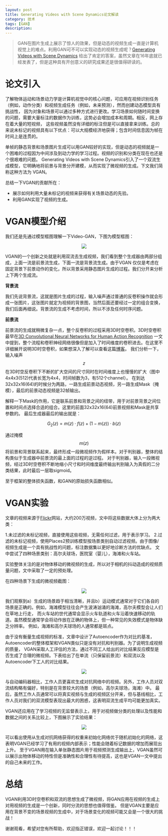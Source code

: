 ```yaml
---
layout: post
title: Generating Videos with Scene Dynamics论文解读
category: 技术
tags: [GAN]
description: 
---
```


> GAN在图片生成上展示了惊人的效果，但是动态的视频生成一直是计算机视觉上的难点。利用GAN可不可以实现动态的视频生成呢？[Generating Videos with Scene Dynamics](https://arxiv.org/pdf/1609.02612.pdf)
给出了肯定的答案，虽然文章在16年底就已经发表了，但是这种具有开创意义的研究成果还是很值得研读的。

# 论文引入 #

了解物体运动和场景动力学是计算机视觉中的核心问题，可应用在视频识别任务（例如，动作分类）和视频生成任务（例如，未来预测），然而创建动态模型具有挑战性，
因为对象和场景可以通过多种方式进行更改。学习场景如何随时间变换的问题，需要大量标注的数据作为训练，这势必会增加成本和周期。相反，网上存在着大量的短视频，
这些视频虽然没有详细的标注但是可以直接拿来训练。总的来说未标记的视频具有以下优点：可以大规模经济地获得；包含时间信息因为帧在时间上是连贯的。

单帧的静态背景和场景图片生成可以用GAN较好的实现，但是动态的视频就是一个困难的过程因为中间涉及到动力学的学习过程。视频的识别和分类在现在也还是个很艰难的问题。
Generating Videos with Scene Dynamics引入了一个双流生成模型，它明确地将前景与背景分开建模，从而实现了微视频的生成。下文我们简称这种方法为
VGAN。

总结一下VGAN的贡献所在：

- 展示如何利用大量未标记的视频来获得有关场景动态的先验。
- 利用GAN实现了视频的生成。

# VGAN模型介绍 #

我们还是先通过模型框图理解一下Video-GAN，下图为模型框图：

<p align="center">
    <img src="/assets/img/GAN/Video_GAN1.png">
</p>

VGAN的一个创新之处就是利用双流去生成视频，我们看到整个生成器由两部分组成，上面一流是前景流生成，下面一流是背景流生成。由于VGAN
仅仅是考虑在固定背景下前景动作的变化，所以背景采用静态图片生成的过程。我们分开来分析上下两个生成流。

**背景流**

我们先说背景流，这就是图片生成的过程，输入噪声通过普通的反卷积操作就会形成一张图片，这张图片就定为视频的背景图，当然后面还要经过一定的组合变换，
我们后面再细说。背景流的生成不考虑时间，所以不涉及任何时序问题。

**前景流**

前景流的生成就稍微复杂一点，整个反卷积的过程采用3D时空卷积。3D时空卷积最早在[3D Convolutional Neural Networks for Human Action Recognition](http://users.eecs.northwestern.edu/~mya671/mypapers/ICML10_Ji_Xu_Yang_Yu.pdf)
一文中提到，整个流程和卷积神经网络很像但是加入了时间维度的卷积进去。在这里不详细展开说明3D时空卷积，如果想深入了解可以查看这篇[博客](https://blog.csdn.net/zouxy09/article/details/9002508)。
我们分析一下，输入噪声$$z$$在3D时空反卷积下不断的扩大空间的尺寸同时在时间维度上也慢慢的扩大（图中4x4x3(512)代表长宽为4x4，时间帧数为3，有512个channel）。
在到达32x32x16(64)的时候分为两路，一路生成前景动态视频，另一路生成Mask（掩模），最后的前景动态视频是32帧输出。

解释一下Mask的作用，它是联系前景和背景之间的纽带，用于对前景背景之间位置和时间点选择合适的组合。这里的前面32x32x16(64)前景视频和Mask是共享参数的。
最后生成器最后的输出就是：

$$G_2(z) = m(z) \cdot f(z) + (1 - m(z)) \cdot b(z)$$

通过掩模$$m(z)$$将前景和背景联系起来，最终形成一段微视频作为假样本。对于判别器，整体的结构类似于生成器中前景流的最上面的过程的逆过程。
对于判别器，输入一段微视频，经过3D时空卷积不断地缩小尺寸和时间维度最终输出判别输入为真假的二分类结果，此时最后一层取sigmoid。

至于框架的整体损失函数，和GAN的原始损失函数相似。

# VGAN实验 #

文章的视频来源于[Flickr](https://www.flickr.com/)网站，大约200万视频，文中将这些数据大体上分为两大类：

1.未过滤的未标记视频，直接使用这些视频，无需任何过滤，用于表示学习。
2.过滤的未标记视频，使用Places2预训练模型按场景类别自动过滤视频。由于图像/视频生成是一个具有挑战性的问题，标注数据集以更好地诊断方法的优缺点。
文中尝试了四种场景类别：高尔夫球场，医院室（婴儿），海滩和火车站。

实验整体关注的是对物体移动的微视频的生成，所以对于相机的抖动造成的视频质量问题，文中采取了一定的预处理。

在四种场景下生成的微视频截图：

<p align="center">
    <img src="/assets/img/GAN/Video_GAN2.png">
</p>

我们观察到a）生成的场景趋于相当清晰，并且b）运动模式通常对于它们各自的场景是正确的。例如，海滩模型往往会产生波涛汹涌的海滩，高尔夫模型会让人们在草地上行走，
而火车站的世代通常会显示火车轨道和火车沿着快速移动的轨道。虽然模型通常学会将动作放在正确的物体上，但一种常见的失效模式是物体缺乏分辨率。
例如，海滩和高尔夫球场的人通常都是斑点。

由于没有衡量生成视频的标准，文章中设计了Autoencoder作为对比的基准，Autoencoder的整体框架和VGAN类似只是没有对抗和判别器。为了说明生成视频的质量，
VGAN采取人工评估的方法，通过不同工人给出的对比结果反应模型是否生成了合理的微视频。下表给出了在单流（只保留前景流）和双流以及Autoencoder下工人的对比结果。

<p align="center">
    <img src="/assets/img/GAN/Video_GAN3.png">
</p>

与自动编码器相比，工作人员更喜欢生成对抗网络中的视频。另外，工作人员对双流结构略有偏好，特别是在背景较大的场景（例如，高尔夫球场，海滩）中。
最后，虽然工作人员通常可以将真实视频与生成的视频区分开来，但与基线相比，工作人员对我们的双流模型表现出最大的困惑，这表明双流生成平均可能更加真实。

VGAN还应用在了学习视频的无监督表示上，用于对视频做分类的处理以及性能和数据之间的关系比较上，下图展示了实验结果：

<p align="center">
    <img src="/assets/img/GAN/Video_GAN4.png">
</p>

可以看出使用从生成对抗网络获得的权重来初始化网络优于随机初始化的网络，这表明VGAN已经学习了有用的视频内部表示；性能会随着标记数据的增加而展现出上升。
至于VGAN用在输入单张静态图片用于视频预测生成输出上，VGAN虽然可以展示出物体移动的特性但是准确性和合理性有待提高，这也是VGAN一文中提出的自己未来的工作。

# 总结 #

VGAN利用3D时空卷积和双流的思想生成了微视频，将GAN应用在视频的生成上对用视频的生成是一个创新，同时分流的思想也值得借鉴。
但是VGAN主要是应用在背景不变的场景视频的生成中，对于场景变化的视频可能又会是一个很大的挑战！

谢谢观看，希望对您有所帮助，欢迎指正错误，欢迎一起讨论！！！